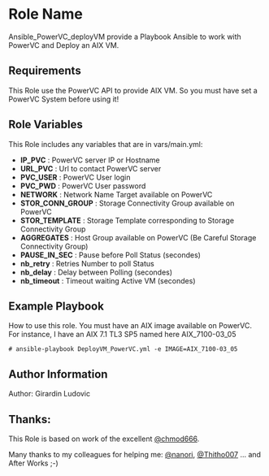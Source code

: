 Role Name
=========

Ansible_PowerVC_deployVM provide a Playbook Ansible to work with PowerVC and Deploy an AIX VM.

Requirements
------------

This Role use the PowerVC API to provide AIX VM. So you must have set a PowerVC System before using it!

Role Variables
--------------

This Role includes any variables that are in vars/main.yml:


- __IP_PVC__		:	 PowerVC server IP or Hostname 
- __URL_PVC__		:	 Url to contact PowerVC server
- __PVC_USER__		:	 PowerVC User login
- __PVC_PWD__		:	 PowerVC User password
- __NETWORK__		:	 Network Name Target available on PowerVC
- __STOR_CONN_GROUP__	:	 Storage Connectivity Group available on PowerVC
- __STOR_TEMPLATE__	:	 Storage Template corresponding to Storage Connectivity Group
- __AGGREGATES__	:	 Host Group available on PowerVC (Be Careful Storage Connectivity Group)
- __PAUSE_IN_SEC__	:	 Pause before Poll Status (secondes)
- __nb_retry__		:	 Retries Number to poll Status 
- __nb_delay__		:	 Delay between Polling (secondes)
- __nb_timeout__	:	 Timeout waiting Active VM (secondes)


Example Playbook
----------------

How to use this role. You must have an AIX image available on PowerVC. For instance, I have an AIX 7.1 TL3 SP5 named here AIX_7100-03_05

```
# ansible-playbook DeployVM_PowerVC.yml -e IMAGE=AIX_7100-03_05
```

Author Information
------------------

Author: Girardin Ludovic

Thanks:
-------
This Role is based on work of the excellent [@chmod666](http://www.chmod666.org).

Many thanks to my colleagues for helping me: [@nanori](https://github.com/nanori), [@Thitho007](https://github.com/Thitho007) ... and After Works ;-)

